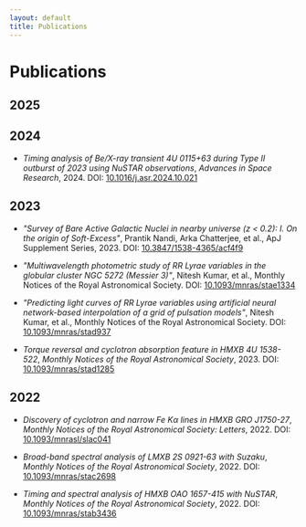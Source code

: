 ```yaml
---
layout: default
title: Publications
---
```


# Publications

## 2025
<!-- - *"Stellar Classification Using Machine Learning"* - Published in MNRAS, 2025. -->

## 2024
- *Timing analysis of Be/X-ray transient 4U 0115+63 during Type II outburst of 2023 using NuSTAR observations*, *Advances in Space Research*, 2024. DOI: [10.1016/j.asr.2024.10.021](https://doi.org/10.1016/j.asr.2024.10.021)

## 2023
- *"Survey of Bare Active Galactic Nuclei in nearby universe (z < 0.2): I. On the origin of Soft-Excess"*, Prantik Nandi, Arka Chatterjee, et al., ApJ Supplement Series, 2023. DOI: [10.3847/1538-4365/acf4f9](https://doi.org/10.3847/1538-4365/acf4f9)

- *"Multiwavelength photometric study of RR Lyrae variables in the globular cluster NGC 5272 (Messier 3)"*, Nitesh Kumar, et al., Monthly Notices of the Royal Astronomical Society. DOI: [10.1093/mnras/stae1334](https://doi.org/10.1093/mnras/stae1334)

- *"Predicting light curves of RR Lyrae variables using artificial neural network-based interpolation of a grid of pulsation models"*, Nitesh Kumar, et al., Monthly Notices of the Royal Astronomical Society. DOI: [10.1093/mnras/stad937](https://doi.org/10.1093/mnras/stad937)

- *Torque reversal and cyclotron absorption feature in HMXB 4U 1538-522*, *Monthly Notices of the Royal Astronomical Society*, 2023. DOI: [10.1093/mnras/stad1285](https://doi.org/10.1093/mnras/stad1285)

## 2022
- *Discovery of cyclotron and narrow Fe Kα lines in HMXB GRO J1750-27*, *Monthly Notices of the Royal Astronomical Society: Letters*, 2022. DOI: [10.1093/mnrasl/slac041](https://doi.org/10.1093/mnrasl/slac041)

- *Broad-band spectral analysis of LMXB 2S 0921-63 with Suzaku*, *Monthly Notices of the Royal Astronomical Society*, 2022. DOI: [10.1093/mnras/stac2698](https://doi.org/10.1093/mnras/stac2698)

- *Timing and spectral analysis of HMXB OAO 1657-415 with NuSTAR*, *Monthly Notices of the Royal Astronomical Society*, 2022. DOI: [10.1093/mnras/stab3436](https://doi.org/10.1093/mnras/stab3436)